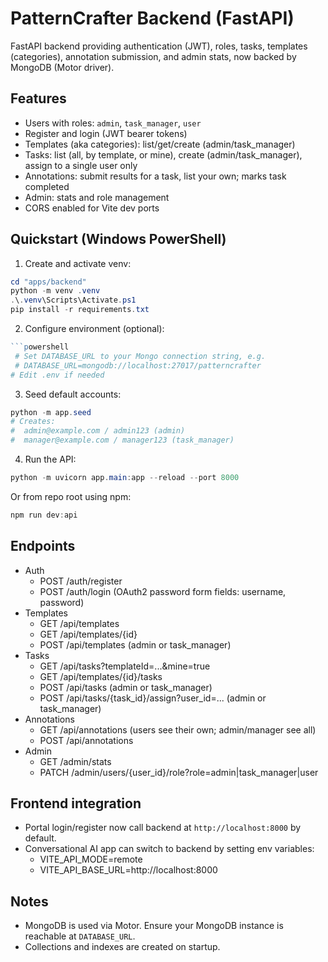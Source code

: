 # PatternCrafter Backend (FastAPI)

FastAPI backend providing authentication (JWT), roles, tasks, templates (categories), annotation submission, and admin stats, now backed by MongoDB (Motor driver).

## Features

- Users with roles: `admin`, `task_manager`, `user`
- Register and login (JWT bearer tokens)
- Templates (aka categories): list/get/create (admin/task_manager)
- Tasks: list (all, by template, or mine), create (admin/task_manager), assign to a single user only
- Annotations: submit results for a task, list your own; marks task completed
- Admin: stats and role management
- CORS enabled for Vite dev ports

## Quickstart (Windows PowerShell)

1. Create and activate venv:

```powershell
cd "apps/backend"
python -m venv .venv
.\.venv\Scripts\Activate.ps1
pip install -r requirements.txt
```

2. Configure environment (optional):

````powershell
```powershell
 # Set DATABASE_URL to your Mongo connection string, e.g.
 # DATABASE_URL=mongodb://localhost:27017/patterncrafter
# Edit .env if needed
````

3. Seed default accounts:

```powershell
python -m app.seed
# Creates:
#  admin@example.com / admin123 (admin)
#  manager@example.com / manager123 (task_manager)
```

4. Run the API:

```powershell
python -m uvicorn app.main:app --reload --port 8000
```

Or from repo root using npm:

```powershell
npm run dev:api
```

## Endpoints

- Auth
  - POST /auth/register
  - POST /auth/login (OAuth2 password form fields: username, password)
- Templates
  - GET /api/templates
  - GET /api/templates/{id}
  - POST /api/templates (admin or task_manager)
- Tasks
  - GET /api/tasks?templateId=...&mine=true
  - GET /api/templates/{id}/tasks
  - POST /api/tasks (admin or task_manager)
  - POST /api/tasks/{task_id}/assign?user_id=... (admin or task_manager)
- Annotations
  - GET /api/annotations (users see their own; admin/manager see all)
  - POST /api/annotations
- Admin
  - GET /admin/stats
  - PATCH /admin/users/{user_id}/role?role=admin|task_manager|user

## Frontend integration

- Portal login/register now call backend at `http://localhost:8000` by default.
- Conversational AI app can switch to backend by setting env variables:
  - VITE_API_MODE=remote
  - VITE_API_BASE_URL=http://localhost:8000

## Notes

- MongoDB is used via Motor. Ensure your MongoDB instance is reachable at `DATABASE_URL`.
- Collections and indexes are created on startup.

